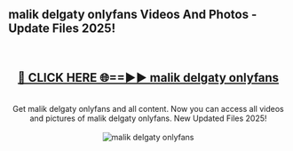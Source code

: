 <h2>malik delgaty onlyfans Videos And Photos - Update Files 2025!</h2>
<br>
<div align="center">
<h2><a href="https://linkcuts.com/hfmhzwbr" rel="nofollow">🔴 CLICK HERE 🌐==►► malik delgaty onlyfans</a></h2>
<br>
Get malik delgaty onlyfans and all content. Now you can access all videos and pictures of malik delgaty onlyfans. New Updated Files 2025!
<br>
<br>
<a href="https://linkcuts.com/hfmhzwbr" rel="nofollow" data-target="animated-image.originalLink"><img src="https://i.ibb.co.com/WyWwxjT/player-gif2.gif" alt="malik delgaty onlyfans" style="max-width: 100%; display: inline-block;" data-target="animated-image.originalImage"></a>
</div>
<br>